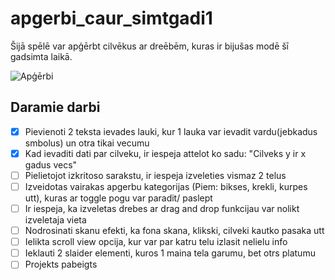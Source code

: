 # apgerbi_caur_simtgadi1
Šijā spēlē var apģērbt cilvēkus ar dreēbēm, kuras ir bijušas modē šī gadsimta laikā.

![Apģērbi](https://i.gzn.jp/img/2015/07/13/100-years-mens-fashion/00-top.jpg)


## Daramie darbi

- [x] Pievienoti 2 teksta ievades lauki, kur 1 lauka var ievadit vardu(jebkadus smbolus) un otra tikai vecumu
- [x] Kad ievaditi dati par cilveku, ir iespeja attelot ko sadu: "Cilveks y ir x gadus vecs"
- [ ] Pielietojot izkritoso sarakstu, ir iespeja izveleties vismaz 2 telus
- [ ] Izveidotas vairakas apgerbu kategorijas (Piem: bikses, krekli, kurpes utt), kuras ar toggle pogu var paradit/ paslept
- [ ] Ir iespeja, ka izveletas drebes ar drag and drop funkcijau var nolikt izveletaja vieta
- [ ] Nodrosinati skanu efekti, ka fona skana, klikski, cilveki kautko pasaka utt
- [ ] Ielikta scroll view opcija, kur var par katru telu izlasit nelielu info
- [ ] Ieklauti 2 slaider elementi, kuros 1 maina tela garumu, bet otrs platumu
- [ ] Projekts pabeigts
